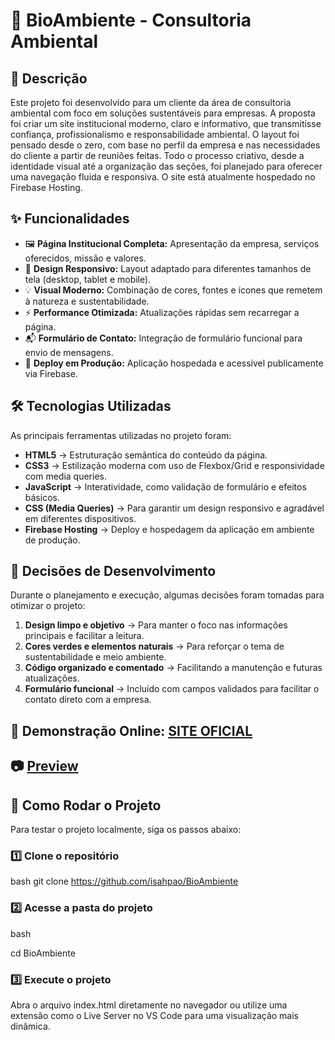 # 

### 

# 🌱 BioAmbiente - Consultoria Ambiental


## 📌 Descrição

Este projeto foi desenvolvido para um cliente da área de consultoria ambiental com foco em soluções sustentáveis para empresas. A proposta foi criar um site institucional moderno, claro e informativo, que transmitisse confiança, profissionalismo e responsabilidade ambiental.
O layout foi pensado desde o zero, com base no perfil da empresa e nas necessidades do cliente a partir de reuniões feitas. Todo o processo criativo, desde a identidade visual até a organização das seções, foi planejado para oferecer uma navegação fluida e responsiva. O site está atualmente hospedado no Firebase Hosting.

## ✨ Funcionalidades

- 🖼️ **Página Institucional Completa:** Apresentação da empresa, serviços oferecidos, missão e valores.
- 📱 **Design Responsivo:** Layout adaptado para diferentes tamanhos de tela (desktop, tablet e mobile).
- 💡 **Visual Moderno:** Combinação de cores, fontes e ícones que remetem à natureza e sustentabilidade.
- ⚡ **Performance Otimizada:** Atualizações rápidas sem recarregar a página.
- 📬 **Formulário de Contato:** Integração de formulário funcional para envio de mensagens.
- 🚀 **Deploy em Produção:** Aplicação hospedada e acessível publicamente via Firebase.

## 🛠️ Tecnologias Utilizadas

As principais ferramentas utilizadas no projeto foram:

- **HTML5** → Estruturação semântica do conteúdo da página.
- **CSS3** → Estilização moderna com uso de Flexbox/Grid e responsividade com media queries.
- **JavaScript** → Interatividade, como validação de formulário e efeitos básicos.
- **CSS (Media Queries)** → Para garantir um design responsivo e agradável em diferentes dispositivos.
- **Firebase Hosting** → Deploy e hospedagem da aplicação em ambiente de produção.

## 🧠 Decisões de Desenvolvimento

Durante o planejamento e execução, algumas decisões foram tomadas para otimizar o projeto:

1. **Design limpo e objetivo** → Para manter o foco nas informações principais e facilitar a leitura.
2. **Cores verdes e elementos naturais** → Para reforçar o tema de sustentabilidade e meio ambiente.
3. **Código organizado e comentado** → Facilitando a manutenção e futuras atualizações.
4. **Formulário funcional** → Incluído com campos validados para facilitar o contato direto com a empresa.


## 🔗  **Demonstração Online:** [SITE OFICIAL](https://bioambiente-consultoria.web.app/)


## 📷 [Preview](https://github.com/isahpao/BioAmbiente/blob/main/public/images/BioAmbiente-Consultoria-Ambiental-05-15-2025_05_35_PM.png)


## 🚀 Como Rodar o Projeto

Para testar o projeto localmente, siga os passos abaixo:

### **1️⃣ Clone o repositório**

bash
git clone https://github.com/isahpao/BioAmbiente


### **2️⃣ Acesse a pasta do projeto**

bash

cd BioAmbiente

### **3️⃣ Execute o projeto**

Abra o arquivo index.html diretamente no navegador
ou utilize uma extensão como o Live Server no VS Code para uma visualização mais dinâmica.
